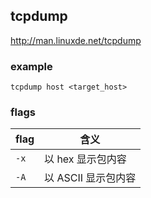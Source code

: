 ## tcpdump

http://man.linuxde.net/tcpdump

### example

```
tcpdump host <target_host>
```

### flags

| flag | 含义|
|---|---|
| `-x` | 以 hex 显示包内容 |
| `-A` | 以 ASCII 显示包内容 |
